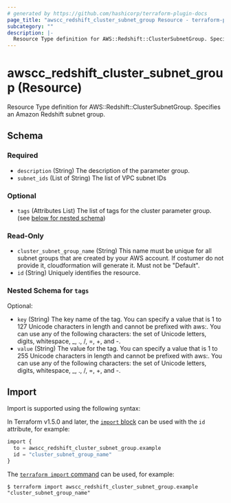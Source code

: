 ```yaml
---
# generated by https://github.com/hashicorp/terraform-plugin-docs
page_title: "awscc_redshift_cluster_subnet_group Resource - terraform-provider-awscc"
subcategory: ""
description: |-
  Resource Type definition for AWS::Redshift::ClusterSubnetGroup. Specifies an Amazon Redshift subnet group.
---
```


# awscc_redshift_cluster_subnet_group (Resource)

Resource Type definition for AWS::Redshift::ClusterSubnetGroup. Specifies an Amazon Redshift subnet group.



<!-- schema generated by tfplugindocs -->
## Schema

### Required

- `description` (String) The description of the parameter group.
- `subnet_ids` (List of String) The list of VPC subnet IDs

### Optional

- `tags` (Attributes List) The list of tags for the cluster parameter group. (see [below for nested schema](#nestedatt--tags))

### Read-Only

- `cluster_subnet_group_name` (String) This name must be unique for all subnet groups that are created by your AWS account. If costumer do not provide it, cloudformation will generate it. Must not be "Default".
- `id` (String) Uniquely identifies the resource.

<a id="nestedatt--tags"></a>
### Nested Schema for `tags`

Optional:

- `key` (String) The key name of the tag. You can specify a value that is 1 to 127 Unicode characters in length and cannot be prefixed with aws:. You can use any of the following characters: the set of Unicode letters, digits, whitespace, _, ., /, =, +, and -.
- `value` (String) The value for the tag. You can specify a value that is 1 to 255 Unicode characters in length and cannot be prefixed with aws:. You can use any of the following characters: the set of Unicode letters, digits, whitespace, _, ., /, =, +, and -.

## Import

Import is supported using the following syntax:

In Terraform v1.5.0 and later, the [`import` block](https://developer.hashicorp.com/terraform/language/import) can be used with the `id` attribute, for example:

```terraform
import {
  to = awscc_redshift_cluster_subnet_group.example
  id = "cluster_subnet_group_name"
}
```

The [`terraform import` command](https://developer.hashicorp.com/terraform/cli/commands/import) can be used, for example:

```shell
$ terraform import awscc_redshift_cluster_subnet_group.example "cluster_subnet_group_name"
```
